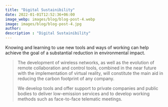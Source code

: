```yaml
---
title: "Digital Sustainibility"
date: 2022-01-01T12:52:36+06:00
image_webp: images/blog/blog-post-4.webp
image: images/blog/blog-post-4.jpg
author:
description : "Digital Sustainibility"
---
```


Knowing and learning to use new tools and ways of working can help achieve the goal of a substantial reduction in environmental impact.

> The development of wireless networks, as well as the evolution of remote collaboration and control tools, combined in the near future with the implementation of virtual reality, will constitute the main aid in reducing the carbon footprint of any company.
> 
> We develop tools and offer support to private companies and public bodies to deliver low-emission services and to develop working methods such as face-to-face telematic meetings.

